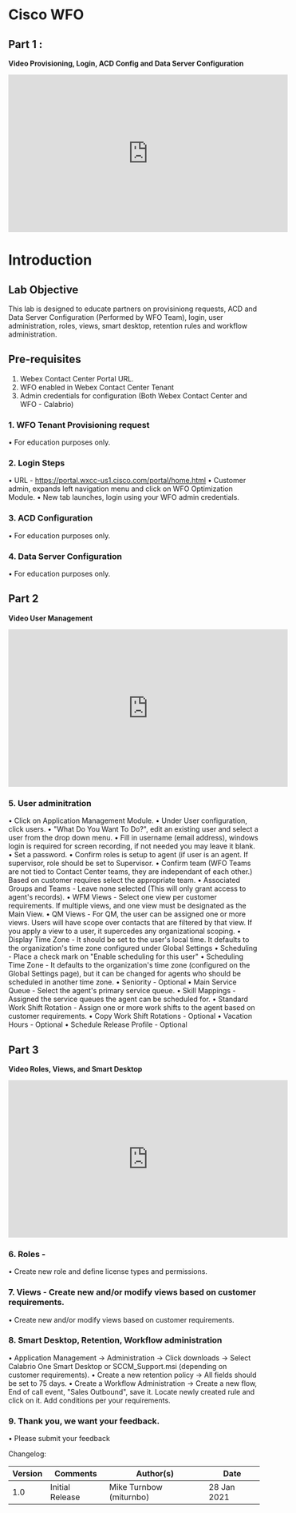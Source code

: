 # Cisco WFO

## Part 1 : 

**Video Provisioning, Login, ACD Config and Data Server Configuration**

<iframe width="560" height="315" src="https://www.youtube.com/embed/iPmbPcjYO8U" frameborder="0" allow="accelerometer; autoplay; clipboard-write; encrypted-media; gyroscope; picture-in-picture" allowfullscreen></iframe>


# Introduction

## Lab Objective

This lab is designed to educate partners on provisiniong requests, ACD and Data Server Configuration (Performed by WFO Team), login, user administration, roles, views, smart desktop, retention rules and workflow administration.

## Pre-requisites

1. Webex Contact Center Portal URL.
2. WFO enabled in Webex Contact Center Tenant
2. Admin credentials for configuration (Both Webex Contact Center and WFO - Calabrio)

### 1. WFO Tenant Provisioning request

• For education purposes only.


### 2. Login Steps

• URL - https://portal.wxcc-us1.cisco.com/portal/home.html
• Customer admin, expands left navigation menu and click on WFO Optimization Module.
• New tab launches, login using your WFO admin credentials. 

### 3. ACD Configuration

• For education purposes only.

### 4. Data Server Configuration

• For education purposes only.

## Part 2
**Video User Management**
<iframe width="560" height="315" src="https://www.youtube.com/embed/ar-pjwt1hho" frameborder="0" allow="accelerometer; autoplay; clipboard-write; encrypted-media; gyroscope; picture-in-picture" allowfullscreen></iframe>


### 5. User adminitration

• Click on Application Management Module.
• Under User configuration, click users.
• "What Do You Want To Do?", edit an existing user and select a user from the drop down menu.
• Fill in username (email address), windows login is required for screen recording, if not needed you may leave it blank.
• Set a password.
• Confirm roles is setup to agent (if user is an agent.  If supervisor, role should be set to Supervisor.
• Confirm team (WFO Teams are not tied to Contact Center teams, they are independant of each other.)  Based on customer requires select the appropriate team.
• Associated Groups and Teams - Leave none selected (This will only grant access to agent's records).
• WFM Views - Select one view per customer requirements.  If multiple views, and one view must be designated as the Main View.
• QM Views - For QM, the user can be assigned one or more views. Users will have scope over contacts that are filtered by that view. If you apply a view to a user, it supercedes any organizational scoping.
• Display Time Zone - It should be set to the user's local time. It defaults to the organization's time zone configured under Global Settings
• Scheduling - Place a check mark on "Enable scheduling for this user"
• Scheduling Time Zone -  It defaults to the organization's time zone (configured on the Global Settings page), but it can be changed for agents who should be scheduled in another time zone.
• Seniority - Optional
• Main Service Queue - Select the agent's primary service queue.
• Skill Mappings - Assigned the service queues the agent can be scheduled for.
• Standard Work Shift Rotation - Assign one or more work shifts to the agent based on customer requirements.
• Copy Work Shift Rotations - Optional
• Vacation Hours - Optional
• Schedule Release Profile - Optional

## Part 3
**Video Roles, Views, and Smart Desktop**
<iframe width="560" height="315" src="https://www.youtube.com/embed/-BvtpdgFyq8" frameborder="0" allow="accelerometer; autoplay; clipboard-write; encrypted-media; gyroscope; picture-in-picture" allowfullscreen></iframe>

### 6. Roles - 
• Create new role and define license types and permissions.

### 7. Views - Create new and/or modify views based on customer requirements.
• Create new and/or modify views based on customer requirements.

### 8. Smart Desktop, Retention, Workflow administration
• Application Management -> Administration -> Click downloads -> Select Calabrio One Smart Desktop or SCCM_Support.msi (depending on customer requirements).
• Create a new retention policy -> All fields should be set to 75 days.
• Create a Workflow Administration -> Create a new flow, End of call event, "Sales Outbound", save it.  Locate newly created rule and click on it.  Add conditions per your requirements.


### 9. Thank you, we want your feedback.
• Please submit your feedback

Changelog:

| **Version** | **Comments**      | **Author(s)**                    | **Date**    |
| ----------- | ----------------- | -------------------------------- | ----------- |
| 1.0         | Initial Release   | Mike Turnbow (miturnbo) | 28 Jan 2021 |